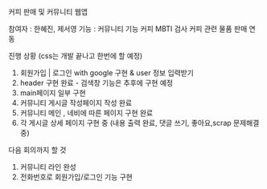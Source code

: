 커피 판매 및 커뮤니티 웹앱

참여자 : 한혜진, 제서영
기능 : 
커뮤니티 기능
커피 MBTI 검사
커피 관련 물품 판매 연동

진행 상황
(css는 개발 끝나고 한번에 할 예정)
1. 회원가입 | 로그인 with google 구현 & user 정보 입력받기
2. header 구현 완료 - 검색창 기능은 추후에 구현 예정
3. main페이지 일부 구현 
4. 커뮤니티 게시글 작성페이지 작성 완료
5. 커뮤니티 메인 , 네비에 따른 페이지 구현 완료
6. 각 게시글 상세 페이지 구현 중 (내용 출력 완료, 댓글 쓰기, 좋아요,scrap 문제해결중)

다음 회의까지 할 것
1. 커뮤니티 라인 완성
2. 전화번호로 회원가입/로그인 기능 구현
